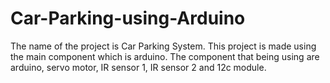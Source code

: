 # Car-Parking-using-Arduino
The name of the project is Car Parking System. This project is made using the main component which is arduino.
The component that being using are arduino, servo motor, IR sensor 1, IR sensor 2 and 12c module.
